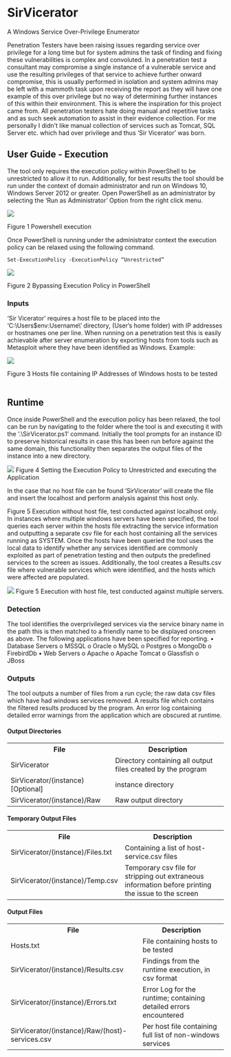 # SirVicerator
A Windows Service Over-Privilege Enumerator

Penetration Testers have been raising issues regarding service over privilege for a long time but for system admins the task of finding and fixing these vulnerabilities is complex and convoluted.  In a penetration test a consultant may compromise a single instance of a vulnerable service and use the resulting privileges of that service to achieve further onward compromise, this is usually performed in isolation and system admins may be left with a mammoth task upon receiving the report as they will have one example of this over privilege but no way of determining further instances of this within their environment.
This is where the inspiration for this project came from.  All penetration testers hate doing manual and repetitive tasks and as such seek automation to assist in their evidence collection.  For me personally I didn’t like manual collection of services such as Tomcat, SQL Server etc. which had over privilege and thus ‘Sir Vicerator’ was born.


<h2>User Guide - Execution</h2>

The tool only requires the execution policy within PowerShell to be unrestricted to allow it to run.  Additionally, for best results the tool should be run under the context of domain administrator and run on Windows 10, Windows Server 2012 or greater.  Open PowerShell as an administrator by selecting the ‘Run as Administrator’ Option from the right click menu.
 
 <img src="https://user-images.githubusercontent.com/72804004/106904736-71f68700-66f3-11eb-993f-fd4c83facfe8.png">
 
Figure 1 Powershell execution
 
Once PowerShell is running under the administrator context the execution policy can be relaxed using the following command.

<code>Set-ExecutionPolicy -ExecutionPolicy “Unrestricted”</code>

 <img src="https://user-images.githubusercontent.com/72804004/106904833-905c8280-66f3-11eb-9610-3b16dc50ec2e.png">
 
Figure 2 Bypassing Execution Policy in PowerShell
 
<h3>Inputs</h3>

‘Sir Vicerator’ requires a host file to be placed into the ‘C:\Users\$env:Username\’ directory, (User’s home folder) with IP addresses or hostnames one per line.  When running on a penetration test this is easily achievable after server enumeration by exporting hosts from tools such as Metasploit where they have been identified as Windows.
Example:

<img src="https://user-images.githubusercontent.com/72804004/106904928-a8cc9d00-66f3-11eb-8ced-72106a1a6d47.png">

Figure 3 Hosts file containing IP Addresses of Windows hosts to be tested
 
<h2>Runtime</h2>

Once inside PowerShell and the execution policy has been relaxed, the tool can be run by navigating to the folder where the tool is and executing it with the ‘.\SirVicerator.ps1’ command.  Initially the tool prompts for an instance ID to preserve historical results in case this has been run before against the same domain, this functionality then separates the output files of the instance into a new directory.
 
 <img src="https://user-images.githubusercontent.com/72804004/106905113-db769580-66f3-11eb-812b-58ccd1620214.png">
 Figure 4 Setting the Execution Policy to Unrestricted and executing the Application

In the case that no host file can be found ‘SirVicerator’ will create the file and insert the localhost and perform analysis against this host only.



Figure 5 Execution without host file, test conducted against localhost only.
In instances where multiple windows servers have been specified, the tool queries each server within the hosts file extracting the service information and outputting a separate csv file for each host containing all the services running as SYSTEM.
Once the hosts have been queried the tool uses the local data to identify whether any services identified are commonly exploited as part of penetration testing and then outputs the predefined services to the screen as issues.  Additionally, the tool creates a Results.csv file where vulnerable services which were identified, and the hosts which were affected are populated.
 
<img src="https://user-images.githubusercontent.com/72804004/106905310-11b41500-66f4-11eb-84ce-3ec123a6f1ae.png">
Figure 5 Execution with host file, test conducted against multiple servers.

<h3>Detection</h3>

The tool identifies the overprivileged services via the service binary name in the path this is then matched to a friendly name to be displayed onscreen as above.  The following applications have been specified for reporting.
•	Database Servers
  o	MSSQL
  o	Oracle
  o	MySQL
  o	Postgres
  o	MongoDb
  o	FirebirdDb
•	Web Servers
  o Apache
  o	Apache Tomcat
  o	Glassfish
  o	JBoss 

<h3>Outputs</h3>
The tool outputs a number of files from a run cycle; the raw data csv files which have had windows services removed. A results file which contains the filtered results produced by the program.  An error log containing detailed error warnings from the application which are obscured at runtime.

<h4>Output Directories</h4>

<table>
<tr>
  <th>File</th>	
  <th>Description</th>
<tr>
<tr>
  <td>SirVicerator</td>
  <td>Directory containing all output files created by the program</td>
 </tr>
<tr>
  <td>SirVicerator/(instance)	[Optional]</td> 
  <td>instance directory</td>
</tr>
</tr>
  <td>SirVicerator/(instance)/Raw</td>	
  <td>Raw output directory</td>
</tr>
</table>

<h4>Temporary Output Files</h4>
<table>
  <tr>
    <th>File</th>	
    <th>Description</th>
  </tr>
  <tr>
    <td>SirVicerator/(instance)/Files.txt</td>	
    <td>Containing a list of host-service.csv files</td>
  </tr>
  <tr>
    <td>SirVicerator/(instance)/Temp.csv</td>	
    <td>Temporary csv file for stripping out extraneous information before printing the issue to the screen</td>
</table>

<h4>Output Files</h4>

<table>
  <tr>
    <th>File</th>
    <th>Description</th>
  </tr>
  <tr>
   <td>Hosts.txt</td>
   <td>File containing hosts to be tested</td>
  </tr>
  <tr>
   <td>SirVicerator/(instance)/Results.csv</td>
   <td>Findings from the runtime execution, in csv format</td>
  </tr>
  <tr>
   <td>SirVicerator/(instance)/Errors.txt</td>
   <td>Error Log for the runtime; containing detailed errors encountered </td>
  </tr>
  <tr>
    <td>SirVicerator/(instance)/Raw/(host)-services.csv</td>
    <td>Per host file containing full list of non-windows services</td>
  </tr>
  </table>
